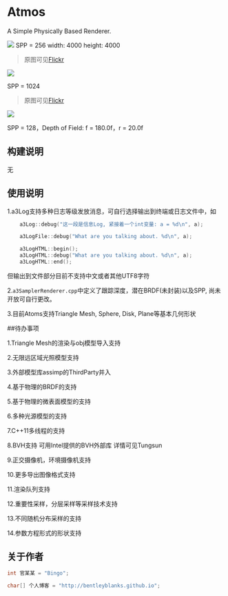 # Atmos

A Simple Physically Based Renderer.

![](https://farm2.staticflickr.com/1672/25560276222_85c08b2dd3_o_d.png)
SPP = 256 width: 4000 height: 4000

> 原图可见[Flickr](https://www.flickr.com/photos/134486032@N03/25560276222/in/dateposted-public/)

![](https://farm2.staticflickr.com/1474/25151015169_7efcfeaa0e_z.jpg)

SPP = 1024

> 原图可见[Flickr](https://www.flickr.com/photos/134486032@N03/25151015169/in/dateposted-public/)

![](https://farm2.staticflickr.com/1531/25509064516_8314deedf1_z.jpg)

SPP = 128，Depth of Field: f = 180.0f，r = 20.0f

## 构建说明

无



## 使用说明

1.a3Log支持多种日志等级发放消息，可自行选择输出到终端或日志文件中，如

```cpp
    a3Log::debug("这一段是信息Log, 紧接着一个int变量: a = %d\n", a);

    a3LogFile::debug("What are you talking about. %d\n", a);

    a3LogHTML::begin();
    a3LogHTML::debug("What are you talking about. %d\n", a);
    a3LogHTML::end();
```
但输出到文件部分目前不支持中文或者其他UTF8字符

2.```a3SamplerRenderer.cpp```中定义了跟踪深度，潜在BRDF(未封装)以及SPP, 尚未开放可自行更改。

3.目前Atoms支持Triangle Mesh, Sphere, Disk, Plane等基本几何形状

##待办事项

1.Triangle Mesh的渲染与obj模型导入支持

2.无限远区域光照模型支持

3.外部模型库assimp的ThirdParty并入

4.基于物理的BRDF的支持

5.基于物理的微表面模型的支持

6.多种光源模型的支持

7.C++11多线程的支持

8.BVH支持 可用Intel提供的BVH外部库 详情可见Tungsun

9.正交摄像机，环境摄像机支持

10.更多导出图像格式支持

11.渲染队列支持

12.重要性采样，分层采样等采样技术支持

13.不同随机分布采样的支持

14.参数方程形式的形状支持

## 关于作者

``` cpp
int 官某某 = "Bingo";

char[] 个人博客 = "http://bentleyblanks.github.io";
```

